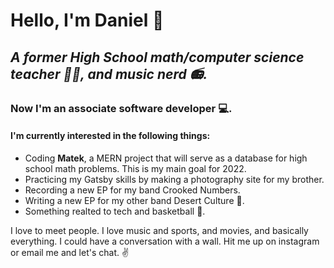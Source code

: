 # Hello, I'm Daniel :call_me_hand:
##  *A former High School math/computer science teacher :man_teacher:, and music nerd :radio:.*
### Now I'm an associate software developer :computer:. 

#### I'm currently interested in the following things:
- Coding **Matek**, a MERN project that will serve as a database for high school math problems. This is my main goal for 2022. 
- Practicing my Gatsby skills by making a photography site for my brother.
- Recording a new EP for my band Crooked Numbers. 
- Writing a new EP for my other band Desert Culture :cactus:.
- Something realted to tech and basketball :basketball:.


I love to meet people. I love music and sports, and movies, and basically everything. I could have a conversation with a wall. Hit me up on instagram or email me and let's chat.  :v:
<!--
**danielalexvega/danielalexvega** is a ✨ _special_ ✨ repository because its `README.md` (this file) appears on your GitHub profile.

Here are some ideas to get you started:

- 🔭 I’m currently working on ...
- 🌱 I’m currently learning ...
- 👯 I’m looking to collaborate on ...
- 🤔 I’m looking for help with ...
- 💬 Ask me about ...
- 📫 How to reach me: ...
- 😄 Pronouns: ...
- ⚡ Fun fact: ...
-->
